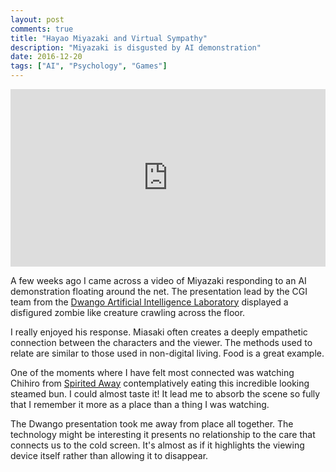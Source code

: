 ```yaml
---
layout: post
comments: true
title: "Hayao Miyazaki and Virtual Sympathy"
description: "Miyazaki is disgusted by AI demonstration"
date: 2016-12-20
tags: ["AI", "Psychology", "Games"]
---
```


<style>.embed-container { position: relative; padding-bottom: 56.25%; height: 0; overflow: hidden; max-width: 100%; } .embed-container iframe, .embed-container object, .embed-container embed { position: absolute; top: 0; left: 0; width: 100%; height: 100%; }</style><div class='embed-container'><iframe src='https://player.vimeo.com/video/197062166' frameborder='0' webkitAllowFullScreen mozallowfullscreen allowFullScreen></iframe></div>

A few weeks ago I came across a video of Miyazaki responding to an AI demonstration floating around the net. The presentation lead by the CGI team from the [Dwango Artificial Intelligence Laboratory][1] displayed a disfigured zombie like creature crawling across the floor.

I really enjoyed his response. Miasaki often creates a deeply empathetic connection between the characters and the viewer. The methods used to relate are similar to those used in non-digital living. Food is a great example.

One of the moments where I have felt most connected was watching Chihiro from [Spirited Away][2] contemplatively eating this incredible looking steamed bun. I could almost taste it! It lead me to absorb the scene so fully that I remember it more as a place than a thing I was watching.


The Dwango presentation took me away from place all together. The technology might be interesting it presents no relationship to the care that connects us to the cold screen. It's almost as if it highlights the viewing device itself rather than allowing it to disappear.


















[1]:	http://ailab.dwango.co.jp/en/
[2]:	https://en.wikipedia.org/wiki/Spirited_Away
